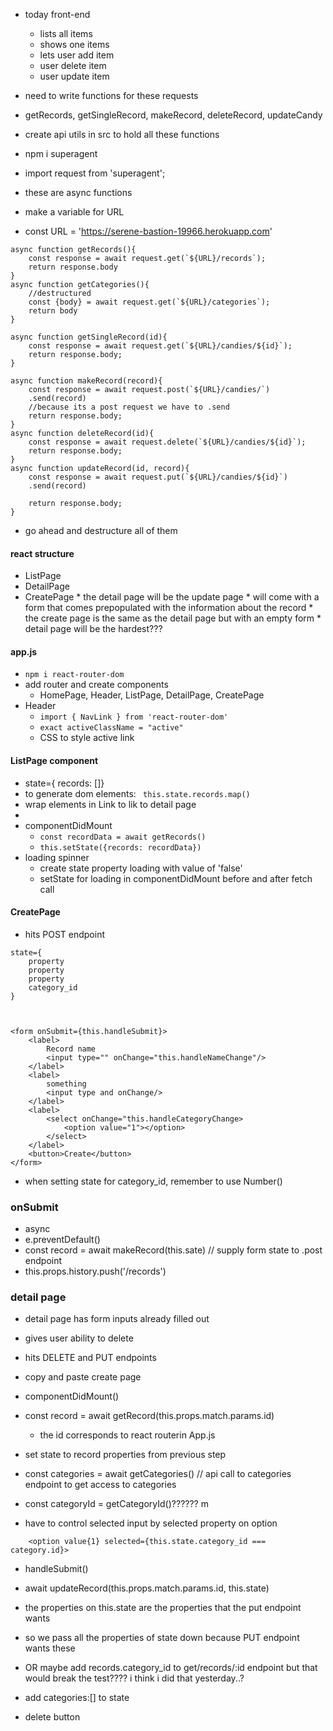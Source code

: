 * today front-end
    * lists all items 
    * shows one items
    * lets user add item
    * user delete item
    * user update item

* need to write functions for these requests
* getRecords, getSingleRecord, makeRecord, deleteRecord, updateCandy
* create api utils in src to hold all these functions
* npm i superagent
* import request from 'superagent';
* these are async functions
* make a variable for URL 
* const URL = 'https://serene-bastion-19966.herokuapp.com'
```
async function getRecords(){
    const response = await request.get(`${URL}/records`);
    return response.body
}
async function getCategories(){
    //destructured 
    const {body} = await request.get(`${URL}/categories`);
    return body 
}

async function getSingleRecord(id){
    const response = await request.get(`${URL}/candies/${id}`);
    return response.body;
}

async function makeRecord(record){
    const response = await request.post(`${URL}/candies/`)
    .send(record)
    //because its a post request we have to .send
    return response.body;
}
async function deleteRecord(id){
    const response = await request.delete(`${URL}/candies/${id}`);
    return response.body;
}
async function updateRecord(id, record){
    const response = await request.put(`${URL}/candies/${id}`)
    .send(record)
    
    return response.body;
}
```
* go ahead and destructure all of them 

#### react structure
* ListPage
* DetailPage
* CreatePage
        * the detail page will be the update page
        * will come with a form that comes prepopulated with the information about the record
        * the create page is the same as the detail page but with an empty form 
        * detail page will be the hardest???


#### app.js
* `npm i react-router-dom`
* add router and create components 
    * HomePage, Header, ListPage, DetailPage, CreatePage
* Header
    * `import { NavLink } from 'react-router-dom'`
    * `exact activeClassName = "active"`
    * CSS to style active link

#### ListPage component
* state={ records: []}
* to generate dom elements:
``` this.state.records.map()``` 
* wrap elements in Link to lik to detail page
* <Link to=${record.id}/>
* componentDidMount
    * `const recordData = await getRecords()`
    * `this.setState({records: recordData})`
* loading spinner
    * create state property loading with value of 'false'
    * setState for loading in componentDidMount before and after fetch call

#### CreatePage
* hits POST endpoint
```
state={
    property
    property
    property
    category_id
}



<form onSubmit={this.handleSubmit}>
    <label>
        Record name
        <input type="" onChange="this.handleNameChange"/>
    </label>
    <label>
        something
        <input type and onChange/>
    </label>
    <label>
        <select onChange="this.handleCategoryChange>
            <option value="1"></option>
        </select>
    </label>
    <button>Create</button>
</form>
```
* when setting state for category_id, remember to use Number()

### onSubmit
* async
* e.preventDefault()
* const record = await makeRecord(this.sate) // supply form state to .post endpoint
* this.props.history.push('/records')

### detail page
* detail page has form inputs already filled out
* gives user ability to delete
* hits DELETE and PUT endpoints
* copy and paste create page
* componentDidMount()
* const record = await getRecord(this.props.match.params.id)
    * the id corresponds to react routerin App.js

* set state to record properties from previous step
* const categories = await getCategories() // api call to categories endpoint to get access to categories
* const categoryId = getCategoryId()?????? m
* have to control selected input by selected property on option
```
    <option value{1} selected={this.state.category_id === category.id}>
```

* handleSubmit()
* await updateRecord(this.props.match.params.id, this.state) 
* the properties on this.state are the properties that the put endpoint wants
* so we pass all the properties of state down because PUT endpoint wants these

* OR maybe add records.category_id to get/records/:id endpoint but that would break the test???? i think i did that yesterday..?    

* add categories:[] to state

* delete button